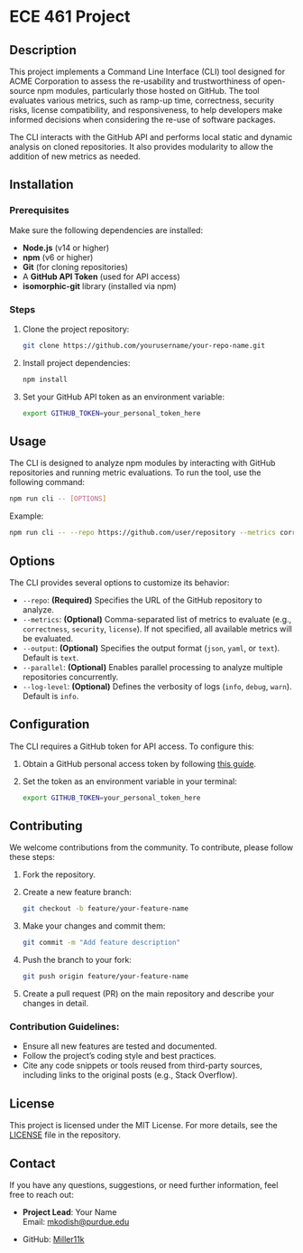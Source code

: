 # ECE 461 Project

## Description
This project implements a Command Line Interface (CLI) tool designed for ACME Corporation to assess the re-usability and trustworthiness of open-source npm modules, particularly those hosted on GitHub. The tool evaluates various metrics, such as ramp-up time, correctness, security risks, license compatibility, and responsiveness, to help developers make informed decisions when considering the re-use of software packages.

The CLI interacts with the GitHub API and performs local static and dynamic analysis on cloned repositories. It also provides modularity to allow the addition of new metrics as needed.

## Installation

### Prerequisites
Make sure the following dependencies are installed:
- **Node.js** (v14 or higher)
- **npm** (v6 or higher)
- **Git** (for cloning repositories)
- A **GitHub API Token** (used for API access)
- **isomorphic-git** library (installed via npm)

### Steps
1. Clone the project repository:
    ```bash
    git clone https://github.com/yourusername/your-repo-name.git
    ```

2. Install project dependencies:
    ```bash
    npm install
    ```

3. Set your GitHub API token as an environment variable:
    ```bash
    export GITHUB_TOKEN=your_personal_token_here
    ```

## Usage
The CLI is designed to analyze npm modules by interacting with GitHub repositories and running metric evaluations. To run the tool, use the following command:

```bash
npm run cli -- [OPTIONS]
```

Example:
```bash
npm run cli -- --repo https://github.com/user/repository --metrics correctness,license
```

## Options
The CLI provides several options to customize its behavior:

- `--repo`: **(Required)** Specifies the URL of the GitHub repository to analyze.
- `--metrics`: **(Optional)** Comma-separated list of metrics to evaluate (e.g., `correctness`, `security`, `license`). If not specified, all available metrics will be evaluated.
- `--output`: **(Optional)** Specifies the output format (`json`, `yaml`, or `text`). Default is `text`.
- `--parallel`: **(Optional)** Enables parallel processing to analyze multiple repositories concurrently.
- `--log-level`: **(Optional)** Defines the verbosity of logs (`info`, `debug`, `warn`). Default is `info`.

## Configuration
The CLI requires a GitHub token for API access. To configure this:

1. Obtain a GitHub personal access token by following [this guide](https://docs.github.com/en/authentication/keeping-your-account-and-data-secure/creating-a-personal-access-token).
2. Set the token as an environment variable in your terminal:

   ```bash
   export GITHUB_TOKEN=your_personal_token_here


## Contributing
We welcome contributions from the community. To contribute, please follow these steps:

1. Fork the repository.
2. Create a new feature branch:

    ```bash
    git checkout -b feature/your-feature-name
    ```

3. Make your changes and commit them:

    ```bash
    git commit -m "Add feature description"
    ```

4. Push the branch to your fork:

    ```bash
    git push origin feature/your-feature-name
    ```

5. Create a pull request (PR) on the main repository and describe your changes in detail.

### Contribution Guidelines:
- Ensure all new features are tested and documented.
- Follow the project’s coding style and best practices.
- Cite any code snippets or tools reused from third-party sources, including links to the original posts (e.g., Stack Overflow).

## License
This project is licensed under the MIT License. For more details, see the [LICENSE](https://github.com/Miller11k/ECE-461/blob/main/src/metrics/license.ts) file in the repository.

## Contact
If you have any questions, suggestions, or need further information, feel free to reach out:

- **Project Lead**: Your Name  
  Email: [mkodish@purdue.edu](mailto:mkodish@purdue.edu)

- GitHub: [Miller11k](https://github.com/Miller11k)
